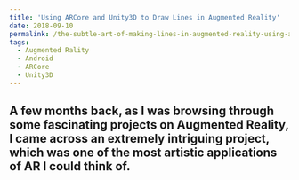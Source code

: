```yaml
---
title: 'Using ARCore and Unity3D to Draw Lines in Augmented Reality'
date: 2018-09-10
permalink: /the-subtle-art-of-making-lines-in-augmented-reality-using-arcore-and-unity3d-e26718dffa03
tags:
  - Augmented Rality
  - Android
  - ARCore
  - Unity3D
---
```


A few months back, as I was browsing through some fascinating projects on Augmented Reality, I came across an extremely intriguing project, which was one of the most artistic applications of AR I could think of.
------
